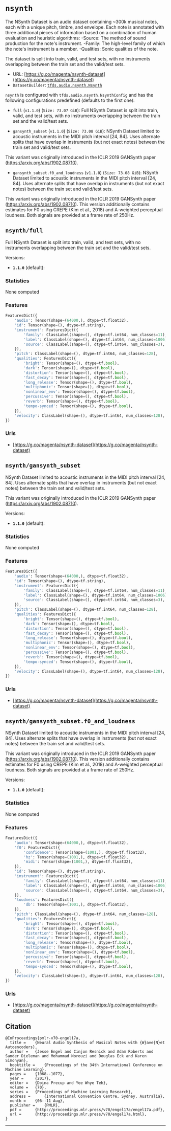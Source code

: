 <div itemscope itemtype="http://schema.org/Dataset">
  <div itemscope itemprop="includedInDataCatalog" itemtype="http://schema.org/DataCatalog">
    <meta itemprop="name" content="TensorFlow Datasets" />
  </div>

  <meta itemprop="name" content="nsynth" />
  <meta itemprop="description" content="The NSynth Dataset is an audio dataset containing ~300k musical notes, each&#10;with a unique pitch, timbre, and envelope. Each note is annotated with three&#10;additional pieces of information based on a combination of human evaluation&#10;and heuristic algorithms:&#10; -Source: The method of sound production for the note's instrument.&#10; -Family: The high-level family of which the note's instrument is a member.&#10; -Qualities: Sonic qualities of the note.&#10;&#10;The dataset is split into train, valid, and test sets, with no instruments&#10;overlapping between the train set and the valid/test sets.&#10;&#10;&#10;To use this dataset:&#10;&#10;```&#10;import tensorflow_datasets as tfds&#10;&#10;ds = tfds.load('nsynth')&#10;```&#10;" />
  <meta itemprop="url" content="https://www.tensorflow.org/datasets/catalog/nsynth" />
  <meta itemprop="sameAs" content="https://g.co/magenta/nsynth-dataset" />
  <meta itemprop="citation" content="@InProceedings{pmlr-v70-engel17a,&#10;  title =     {Neural Audio Synthesis of Musical Notes with {W}ave{N}et Autoencoders},&#10;  author =     {Jesse Engel and Cinjon Resnick and Adam Roberts and Sander Dieleman and Mohammad Norouzi and Douglas Eck and Karen Simonyan},&#10;  booktitle =    {Proceedings of the 34th International Conference on Machine Learning},&#10;  pages =   {1068--1077},&#10;  year =      {2017},&#10;  editor =      {Doina Precup and Yee Whye Teh},&#10;  volume =     {70},&#10;  series =    {Proceedings of Machine Learning Research},&#10;  address =     {International Convention Centre, Sydney, Australia},&#10;  month =     {06--11 Aug},&#10;  publisher =     {PMLR},&#10;  pdf =     {http://proceedings.mlr.press/v70/engel17a/engel17a.pdf},&#10;  url =   {http://proceedings.mlr.press/v70/engel17a.html},&#10;}&#10;" />
</div>

# `nsynth`

The NSynth Dataset is an audio dataset containing ~300k musical notes, each with
a unique pitch, timbre, and envelope. Each note is annotated with three
additional pieces of information based on a combination of human evaluation and
heuristic algorithms: -Source: The method of sound production for the note's
instrument. -Family: The high-level family of which the note's instrument is a
member. -Qualities: Sonic qualities of the note.

The dataset is split into train, valid, and test sets, with no instruments
overlapping between the train set and the valid/test sets.

*   URL:
    [https://g.co/magenta/nsynth-dataset](https://g.co/magenta/nsynth-dataset)
*   `DatasetBuilder`:
    [`tfds.audio.nsynth.Nsynth`](https://github.com/tensorflow/datasets/tree/master/tensorflow_datasets/audio/nsynth.py)

`nsynth` is configured with `tfds.audio.nsynth.NsynthConfig` and has the
following configurations predefined (defaults to the first one):

*   `full` (`v1.1.0`) (`Size: 73.07 GiB`): Full NSynth Dataset is split into
    train, valid, and test sets, with no instruments overlapping between the
    train set and the valid/test sets.

*   `gansynth_subset` (`v1.1.0`) (`Size: 73.08 GiB`): NSynth Dataset limited to
    acoustic instruments in the MIDI pitch interval [24, 84]. Uses alternate
    splits that have overlap in instruments (but not exact notes) between the
    train set and valid/test sets.

This variant was originally introduced in the ICLR 2019 GANSynth paper
(https://arxiv.org/abs/1902.08710).

*   `gansynth_subset.f0_and_loudness` (`v1.1.0`) (`Size: 73.08 GiB`): NSynth
    Dataset limited to acoustic instruments in the MIDI pitch interval [24, 84].
    Uses alternate splits that have overlap in instruments (but not exact notes)
    between the train set and valid/test sets.

This variant was originally introduced in the ICLR 2019 GANSynth paper
(https://arxiv.org/abs/1902.08710). This version additionally contains estimates
for F0 using CREPE (Kim et al., 2018) and A-weighted perceptual loudness. Both
signals are provided at a frame rate of 250Hz.

## `nsynth/full`
Full NSynth Dataset is split into train, valid, and test sets, with no
instruments overlapping between the train set and the valid/test sets.

Versions:

*   **`1.1.0`** (default):

### Statistics
None computed

### Features
```python
FeaturesDict({
    'audio': Tensor(shape=(64000,), dtype=tf.float32),
    'id': Tensor(shape=(), dtype=tf.string),
    'instrument': FeaturesDict({
        'family': ClassLabel(shape=(), dtype=tf.int64, num_classes=11),
        'label': ClassLabel(shape=(), dtype=tf.int64, num_classes=1006),
        'source': ClassLabel(shape=(), dtype=tf.int64, num_classes=3),
    }),
    'pitch': ClassLabel(shape=(), dtype=tf.int64, num_classes=128),
    'qualities': FeaturesDict({
        'bright': Tensor(shape=(), dtype=tf.bool),
        'dark': Tensor(shape=(), dtype=tf.bool),
        'distortion': Tensor(shape=(), dtype=tf.bool),
        'fast_decay': Tensor(shape=(), dtype=tf.bool),
        'long_release': Tensor(shape=(), dtype=tf.bool),
        'multiphonic': Tensor(shape=(), dtype=tf.bool),
        'nonlinear_env': Tensor(shape=(), dtype=tf.bool),
        'percussive': Tensor(shape=(), dtype=tf.bool),
        'reverb': Tensor(shape=(), dtype=tf.bool),
        'tempo-synced': Tensor(shape=(), dtype=tf.bool),
    }),
    'velocity': ClassLabel(shape=(), dtype=tf.int64, num_classes=128),
})
```

### Urls

*   [https://g.co/magenta/nsynth-dataset](https://g.co/magenta/nsynth-dataset)

## `nsynth/gansynth_subset`

NSynth Dataset limited to acoustic instruments in the MIDI pitch interval [24,
84]. Uses alternate splits that have overlap in instruments (but not exact
notes) between the train set and valid/test sets.

This variant was originally introduced in the ICLR 2019 GANSynth paper
(https://arxiv.org/abs/1902.08710).

Versions:

*   **`1.1.0`** (default):

### Statistics
None computed

### Features
```python
FeaturesDict({
    'audio': Tensor(shape=(64000,), dtype=tf.float32),
    'id': Tensor(shape=(), dtype=tf.string),
    'instrument': FeaturesDict({
        'family': ClassLabel(shape=(), dtype=tf.int64, num_classes=11),
        'label': ClassLabel(shape=(), dtype=tf.int64, num_classes=1006),
        'source': ClassLabel(shape=(), dtype=tf.int64, num_classes=3),
    }),
    'pitch': ClassLabel(shape=(), dtype=tf.int64, num_classes=128),
    'qualities': FeaturesDict({
        'bright': Tensor(shape=(), dtype=tf.bool),
        'dark': Tensor(shape=(), dtype=tf.bool),
        'distortion': Tensor(shape=(), dtype=tf.bool),
        'fast_decay': Tensor(shape=(), dtype=tf.bool),
        'long_release': Tensor(shape=(), dtype=tf.bool),
        'multiphonic': Tensor(shape=(), dtype=tf.bool),
        'nonlinear_env': Tensor(shape=(), dtype=tf.bool),
        'percussive': Tensor(shape=(), dtype=tf.bool),
        'reverb': Tensor(shape=(), dtype=tf.bool),
        'tempo-synced': Tensor(shape=(), dtype=tf.bool),
    }),
    'velocity': ClassLabel(shape=(), dtype=tf.int64, num_classes=128),
})
```

### Urls

*   [https://g.co/magenta/nsynth-dataset](https://g.co/magenta/nsynth-dataset)

## `nsynth/gansynth_subset.f0_and_loudness`

NSynth Dataset limited to acoustic instruments in the MIDI pitch interval [24,
84]. Uses alternate splits that have overlap in instruments (but not exact
notes) between the train set and valid/test sets.

This variant was originally introduced in the ICLR 2019 GANSynth paper
(https://arxiv.org/abs/1902.08710). This version additionally contains estimates
for F0 using CREPE (Kim et al., 2018) and A-weighted perceptual loudness. Both
signals are provided at a frame rate of 250Hz.

Versions:

*   **`1.1.0`** (default):

### Statistics
None computed

### Features
```python
FeaturesDict({
    'audio': Tensor(shape=(64000,), dtype=tf.float32),
    'f0': FeaturesDict({
        'confidence': Tensor(shape=(1001,), dtype=tf.float32),
        'hz': Tensor(shape=(1001,), dtype=tf.float32),
        'midi': Tensor(shape=(1001,), dtype=tf.float32),
    }),
    'id': Tensor(shape=(), dtype=tf.string),
    'instrument': FeaturesDict({
        'family': ClassLabel(shape=(), dtype=tf.int64, num_classes=11),
        'label': ClassLabel(shape=(), dtype=tf.int64, num_classes=1006),
        'source': ClassLabel(shape=(), dtype=tf.int64, num_classes=3),
    }),
    'loudness': FeaturesDict({
        'db': Tensor(shape=(1001,), dtype=tf.float32),
    }),
    'pitch': ClassLabel(shape=(), dtype=tf.int64, num_classes=128),
    'qualities': FeaturesDict({
        'bright': Tensor(shape=(), dtype=tf.bool),
        'dark': Tensor(shape=(), dtype=tf.bool),
        'distortion': Tensor(shape=(), dtype=tf.bool),
        'fast_decay': Tensor(shape=(), dtype=tf.bool),
        'long_release': Tensor(shape=(), dtype=tf.bool),
        'multiphonic': Tensor(shape=(), dtype=tf.bool),
        'nonlinear_env': Tensor(shape=(), dtype=tf.bool),
        'percussive': Tensor(shape=(), dtype=tf.bool),
        'reverb': Tensor(shape=(), dtype=tf.bool),
        'tempo-synced': Tensor(shape=(), dtype=tf.bool),
    }),
    'velocity': ClassLabel(shape=(), dtype=tf.int64, num_classes=128),
})
```

### Urls

*   [https://g.co/magenta/nsynth-dataset](https://g.co/magenta/nsynth-dataset)

## Citation

```
@InProceedings{pmlr-v70-engel17a,
  title =    {Neural Audio Synthesis of Musical Notes with {W}ave{N}et Autoencoders},
  author =   {Jesse Engel and Cinjon Resnick and Adam Roberts and Sander Dieleman and Mohammad Norouzi and Douglas Eck and Karen Simonyan},
  booktitle =    {Proceedings of the 34th International Conference on Machine Learning},
  pages =    {1068--1077},
  year =     {2017},
  editor =   {Doina Precup and Yee Whye Teh},
  volume =   {70},
  series =   {Proceedings of Machine Learning Research},
  address =      {International Convention Centre, Sydney, Australia},
  month =    {06--11 Aug},
  publisher =    {PMLR},
  pdf =      {http://proceedings.mlr.press/v70/engel17a/engel17a.pdf},
  url =      {http://proceedings.mlr.press/v70/engel17a.html},
}
```

--------------------------------------------------------------------------------
